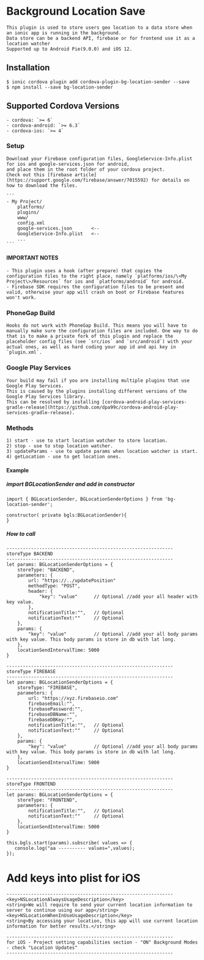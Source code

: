 # Background Location Save
	This plugin is used to store users geo location to a data store when an ionic app is running in the background.
	Data store can be a backend API, firebase or for frontend use it as a location watcher
	Supported up to Android Pie(9.0.0) and iOS 12.
	
## Installation
	$ ionic cordova plugin add cordova-plugin-bg-location-sender --save
	$ npm install --save bg-location-sender
	
## Supported Cordova Versions
	- cordova: `>= 6`
	- cordova-android: `>= 6.3`
	- cordova-ios: `>= 4`
	
### Setup
	Download your Firebase configuration files, GoogleService-Info.plist for ios and google-services.json for android,
	and place them in the root folder of your cordova project.
	Check out this [firebase article](https://support.google.com/firebase/answer/7015592) for details on how to download the files.

	```
	- My Project/
		platforms/
		plugins/
		www/
		config.xml
		google-services.json       <--
		GoogleService-Info.plist   <--
		...
	```

#### IMPORTANT NOTES
	- This plugin uses a hook (after prepare) that copies the configuration files to the right place, namely `platforms/ios/\<My Project\>/Resources` for ios and `platforms/android` for android.
	- Firebase SDK requires the configuration files to be present and valid, otherwise your app will crash on boot or Firebase features won't work.

### PhoneGap Build
	Hooks do not work with PhoneGap Build. This means you will have to manually make sure the configuration files are included. One way to do that is to make a private fork of this plugin and replace the placeholder config files (see `src/ios` and `src/android`) with your actual ones, as well as hard coding your app id and api key in `plugin.xml`.

### Google Play Services
	Your build may fail if you are installing multiple plugins that use Google Play Services.
	This is caused by the plugins installing different versions of the Google Play Services library.
	This can be resolved by installing [cordova-android-play-services-gradle-release](https://github.com/dpa99c/cordova-android-play-services-gradle-release).

### Methods
	1) start - use to start location watcher to store location.
	2) stop - use to stop location watcher.
	3) updateParams - use to update params when location watcher is start.
	4) getLocation - use to get location ones.

#### Example
	
##### import BGLocationSender and add in constructor
	import { BGLocationSender, BGLocationSenderOptions } from 'bg-location-sender';
	
	constructor( private bgls:BGLocationSender){
	}
	
##### How to call

	-------------------------------------------------------------
	storeType BACKEND
	-------------------------------------------------------------
	let params: BGLocationSenderOptions = {
		storeType: "BACKEND",
		parameters: {
			url: "https://../updatePosition"
			methodType: "POST",
			header: {
				"key": "value" 		// Optional //add your all header with key value.
			},
			notificationTitle:"", 	// Optional
			notificationText:""   	// Optional
		},
        params: {
            "key": "value" 			// Optional //add your all body params with key value. This body params is store in db with lat long.
        },
        locationSendIntervalTime: 5000
    }

	-------------------------------------------------------------
	storeType FIREBASE
	-------------------------------------------------------------
	let params: BGLocationSenderOptions = {
		storeType: "FIREBASE",
		parameters: {
			url: "https://xyz.firebaseio.com"
			firebaseEmail:"",
			firebasePassword:"",
			firebaseDBName:"",
			firebaseDBKey:"",
			notificationTitle:"", 	// Optional
			notificationText:"" 	// Optional
		},
        params: {
            "key": "value"  		// Optional //add your all body params with key value. This body params is store in db with lat long.
        },
        locationSendIntervalTime: 5000
    }
   
    -------------------------------------------------------------
	storeType FRONTEND
	-------------------------------------------------------------
	let params: BGLocationSenderOptions = {
		storeType: "FRONTEND",
		parameters: {
			notificationTitle:"", 	// Optional
			notificationText:""   	// Optional
		},
        locationSendIntervalTime: 5000
    }
	
	this.bgls.start(params).subscribe( values => {
	   console.log("aa ---------- values=",values);
    });
	
	
# Add keys into plist for iOS

	-------------------------------------------------------------
	<key>NSLocationAlwaysUsageDescription</key>
	<string>We will require to send your current location information to server to continue using our app</string>
	<key>NSLocationWhenInUseUsageDescription</key>
	<string>By accessing your location, this app will use current location information for better results.</string>

	-------------------------------------------------------------
	for iOS - Project setting capabilities section - "ON" Background Modes - check "Location Updates"
	-------------------------------------------------------------
